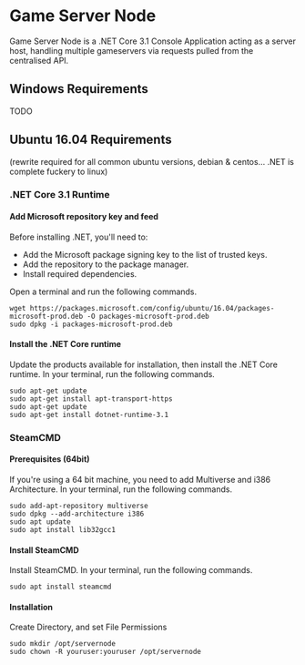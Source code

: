 # Game Server Node

Game Server Node is a .NET Core 3.1 Console Application acting as a server host, handling multiple gameservers via requests pulled from the centralised API.

## Windows Requirements

TODO

## Ubuntu 16.04 Requirements
(rewrite required for all common ubuntu versions, debian & centos... .NET is complete fuckery to linux)

### .NET Core 3.1 Runtime

#### Add Microsoft repository key and feed
Before installing .NET, you'll need to:

* Add the Microsoft package signing key to the list of trusted keys.
* Add the repository to the package manager.
* Install required dependencies.

Open a terminal and run the following commands.

```
wget https://packages.microsoft.com/config/ubuntu/16.04/packages-microsoft-prod.deb -O packages-microsoft-prod.deb
sudo dpkg -i packages-microsoft-prod.deb
```

#### Install the .NET Core runtime
Update the products available for installation, then install the .NET Core runtime. In your terminal, run the following commands.

```
sudo apt-get update
sudo apt-get install apt-transport-https
sudo apt-get update
sudo apt-get install dotnet-runtime-3.1
```

### SteamCMD

#### Prerequisites (64bit)

If you're using a 64 bit machine, you need to add Multiverse and i386 Architecture. In your terminal, run the following commands.

```
sudo add-apt-repository multiverse
sudo dpkg --add-architecture i386
sudo apt update
sudo apt install lib32gcc1
```

#### Install SteamCMD 

Install SteamCMD. In your terminal, run the following commands.

```
sudo apt install steamcmd
```

#### Installation

Create Directory, and set File Permissions

```
sudo mkdir /opt/servernode
sudo chown -R youruser:youruser /opt/servernode
```
